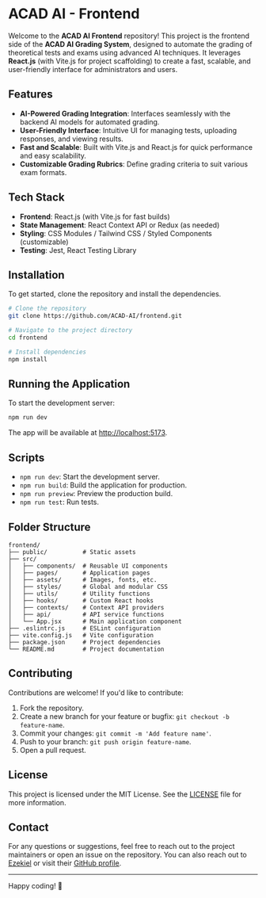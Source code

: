 # ACAD AI - Frontend

Welcome to the **ACAD AI Frontend** repository! This project is the frontend side of the **ACAD AI Grading System**, designed to automate the grading of theoretical tests and exams using advanced AI techniques. It leverages **React.js** (with Vite.js for project scaffolding) to create a fast, scalable, and user-friendly interface for administrators and users.

## Features

- **AI-Powered Grading Integration**: Interfaces seamlessly with the backend AI models for automated grading.
- **User-Friendly Interface**: Intuitive UI for managing tests, uploading responses, and viewing results.
- **Fast and Scalable**: Built with Vite.js and React.js for quick performance and easy scalability.
- **Customizable Grading Rubrics**: Define grading criteria to suit various exam formats.

## Tech Stack

- **Frontend**: React.js (with Vite.js for fast builds)
- **State Management**: React Context API or Redux (as needed)
- **Styling**: CSS Modules / Tailwind CSS / Styled Components (customizable)
- **Testing**: Jest, React Testing Library

## Installation

To get started, clone the repository and install the dependencies.

```bash
# Clone the repository
git clone https://github.com/ACAD-AI/frontend.git

# Navigate to the project directory
cd frontend

# Install dependencies
npm install
```

## Running the Application

To start the development server:

```bash
npm run dev
```

The app will be available at [http://localhost:5173](http://localhost:5173).

## Scripts

- `npm run dev`: Start the development server.
- `npm run build`: Build the application for production.
- `npm run preview`: Preview the production build.
- `npm run test`: Run tests.

## Folder Structure

```plaintext
frontend/
├── public/          # Static assets
├── src/
│   ├── components/  # Reusable UI components
│   ├── pages/       # Application pages
│   ├── assets/      # Images, fonts, etc.
│   ├── styles/      # Global and modular CSS
│   ├── utils/       # Utility functions
│   ├── hooks/       # Custom React hooks
│   ├── contexts/    # Context API providers
│   ├── api/         # API service functions
│   └── App.jsx      # Main application component
├── .eslintrc.js     # ESLint configuration
├── vite.config.js   # Vite configuration
├── package.json     # Project dependencies
└── README.md        # Project documentation
```

## Contributing

Contributions are welcome! If you'd like to contribute:

1. Fork the repository.
2. Create a new branch for your feature or bugfix: `git checkout -b feature-name`.
3. Commit your changes: `git commit -m 'Add feature name'`.
4. Push to your branch: `git push origin feature-name`.
5. Open a pull request.

## License

This project is licensed under the MIT License. See the [LICENSE](./LICENSE) file for more information.

## Contact

For any questions or suggestions, feel free to reach out to the project maintainers or open an issue on the repository. You can also reach out to [Ezekiel](mailto:ikinwotezekiel@gmail.com) or visit their [GitHub profile](https://github.com/ZeeksX).

---

Happy coding! 🎉

 
 
